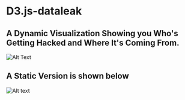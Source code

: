 # D3.js-dataleak

## A Dynamic Visualization Showing you Who's Getting Hacked and Where It's Coming From.


![Alt Text](https://rawgithub.com/nickkimer/D3.js-dataleak/gh-pages/datavis.gif)


## A Static Version is shown below
![Alt text](https://rawgithub.com/nickkimer/D3.js-dataleak/gh-pages/Final_Poster.svg)

